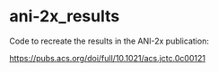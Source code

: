 # ani-2x_results
Code to recreate the results in the ANI-2x publication:

https://pubs.acs.org/doi/full/10.1021/acs.jctc.0c00121 
